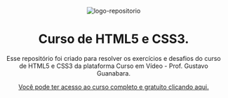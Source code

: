<p align="center"> <img src="https://user-images.githubusercontent.com/96539606/197426991-609b4b60-8603-4ea2-94ee-112480e050ba.png" alt="logo-repositorio" /> </center>

<h1 align="center"><strong> Curso de HTML5 e CSS3.</strong></center></h1>


<p align="center"> Esse repositório foi criado para resolver os exercícios e desafios do curso de HTML5 e CSS3 da plataforma Curso em Vídeo - Prof. Gustavo Guanabara.</strong></center>
<p align="center"><a href="https://www.youtube.com/watch?v=Ejkb_YpuHWs&list=PLHz_AreHm4dkZ9-atkcmcBaMZdmLHft8n" target="_blank">Você pode ter acesso ao curso completo e gratuito clicando aqui.</a></center>
<p align="center">

